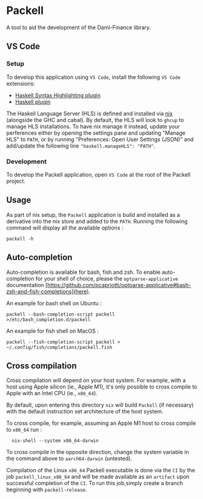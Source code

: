 # Packell

A tool to aid the development of the Daml-Finance library.

## VS Code

### Setup

To develop this application using `VS Code`, install the following `VS Code` extensions:
- [Haskell Syntax Highlighting plugin](https://marketplace.visualstudio.com/items?itemName=justusadam.language-haskell)
- [Haskell plugin](https://marketplace.visualstudio.com/items?itemName=haskell.haskell)

The Haskell Language Server (HLS) is defined and installed via [nix](default.nix) (alongside the GHC
and cabal). By default, the HLS will look to `ghcup` to manage HLS installations. To have nix manage
it instead, update your perferences either by opening the settings pane and updating "Manage HLS" to
`PATH`, or by running "Preferences: Open User Settings (JSON)" and add/update the following line
`"haskell.manageHLS": "PATH"`.

### Development

To develop the Packell application, open `VS Code` at the root of the Packell project.

## Usage

As part of nix setup, the `Packell` application is build and installed as a derivative into the nix
store and added to the `PATH`. Running the following command will display all the available options :

```
packell -h
```

## Auto-completion

Auto-completion is available for bash, fish and zsh. To enable auto-completion for your shell of
choice, please the `optparse-applicative` documentation
[https://github.com/pcapriotti/optparse-applicative#bash-zsh-and-fish-completions](here).

An example for bash shell on Ubuntu :

```
packell --bash-completion-script packell >/etc/bash_completion.d/packell
```

An example for fish shell on MacOS :

```
packell --fish-completion-script packell > ~/.config/fish/completions/packell.fish
```

## Cross compilation

Cross compilation will depend on your host system. For example, with a host using Apple silicon
(ie., Apple M1), it's only possible to cross compile to Apple with an Intel CPU (ie., `x86_64`).

By default, upon entering this directory `nix` will build `Packell` (if necessary) with the default
instruction set architecture of the host system.

To cross compile, for example, assuming an Apple M1 host to cross compile to `x86_64` run :

```
  nix-shell --system x86_64-darwin
```

To cross compile in the opposite direction, change the system variable in the command above to
`aarch64-darwin` (untested).

Compilation of the Linux `x86_64` Packell executable is done via the `CI` by the job
`packell_linux_x86_64` and will be made available as an `artifact` upon successful completion of
the `CI`. To run this job,simply create a branch beginning with `packell-release`.
